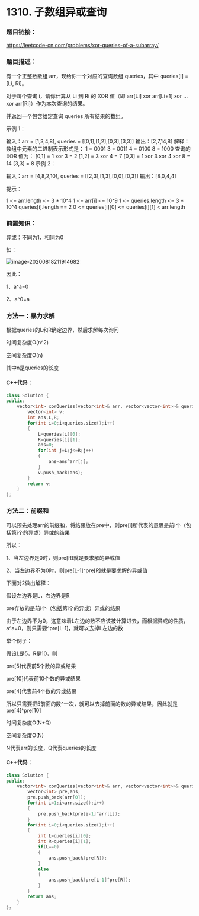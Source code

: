 # 1310. 子数组异或查询

### 题目链接：

https://leetcode-cn.com/problems/xor-queries-of-a-subarray/

### 题目描述：

有一个正整数数组 arr，现给你一个对应的查询数组 queries，其中 queries[i] = [Li, Ri]。

对于每个查询 i，请你计算从 Li 到 Ri 的 XOR 值（即 arr[Li] xor arr[Li+1] xor ... xor arr[Ri]）作为本次查询的结果。

并返回一个包含给定查询 queries 所有结果的数组。

 

示例 1：

输入：arr = [1,3,4,8], queries = [[0,1],[1,2],[0,3],[3,3]]
输出：[2,7,14,8] 
解释：
数组中元素的二进制表示形式是：
1 = 0001 
3 = 0011 
4 = 0100 
8 = 1000 
查询的 XOR 值为：
[0,1] = 1 xor 3 = 2 
[1,2] = 3 xor 4 = 7 
[0,3] = 1 xor 3 xor 4 xor 8 = 14 
[3,3] = 8
示例 2：

输入：arr = [4,8,2,10], queries = [[2,3],[1,3],[0,0],[0,3]]
输出：[8,0,4,4]


提示：

1 <= arr.length <= 3 * 10^4
1 <= arr[i] <= 10^9
1 <= queries.length <= 3 * 10^4
queries[i].length == 2
0 <= queries[i][0] <= queries[i][1] < arr.length

### 前置知识：

异或：不同为1，相同为0

如：

![image-20200818211914682](C:\Users\42303\AppData\Roaming\Typora\typora-user-images\image-20200818211914682.png)

因此：

1、a^a=0

2、a^0=a

### 方法一：暴力求解

根据queries的L和R确定边界，然后求解每次询问

时间复杂度O(n^2)

空间复杂度O(n)

其中n是queries的长度

#### C++代码：

```c++
class Solution {
public:
    vector<int> xorQueries(vector<int>& arr, vector<vector<int>>& queries) {
        vector<int> v;
        int ans,L,R;
        for(int i=0;i<queries.size();i++)
        {
            L=queries[i][0];
            R=queries[i][1];
            ans=0;
            for(int j=L;j<=R;j++)
            {
                ans=ans^arr[j];
            }
            v.push_back(ans);
        }
        return v;
    }
};
```

### 方法二：前缀和

可以预先处理arr的前缀和，将结果放在pre中，则pre[i]所代表的意思是前i个（包括第i个的异或）异或的结果

所以：

1、当左边界是0时，则pre[R]就是要求解的异或值

2、当左边界不为0时，则pre[L-1]^pre[R]就是要求解的异或值

下面对2做出解释：

假设左边界是L，右边界是R

pre存放的是前i个（包括第i个的异或）异或的结果

由于左边界不为0，这意味着L左边的数不应该被计算进去，而根据异或的性质，a^a=0，则只需要^pre[L-1]，就可以去掉L左边的数

举个例子：

假设L是5，R是10，则

pre[5]代表前5个数的异或结果

pre[10]代表前10个数的异或结果

pre[4]代表前4个数的异或结果

所以只需要把5前面的数^一次，就可以去掉前面的数的异或结果，因此就是pre[4]^pre[10]

时间复杂度O(N+Q)

空间复杂度O(N)

N代表arr的长度，Q代表queries的长度

#### C++代码：

```c++
class Solution {
public:
    vector<int> xorQueries(vector<int>& arr, vector<vector<int>>& queries) {
        vector<int> pre,ans;
        pre.push_back(arr[0]);
        for(int i=1;i<arr.size();i++)
        {
            pre.push_back(pre[i-1]^arr[i]);
        }
        for(int i=0;i<queries.size();i++)
        {
            int L=queries[i][0];
            int R=queries[i][1];
            if(L==0)
            {
                ans.push_back(pre[R]);
            }
            else
            {
                ans.push_back(pre[L-1]^pre[R]);
            }
        }
        return ans;
    }
};
```